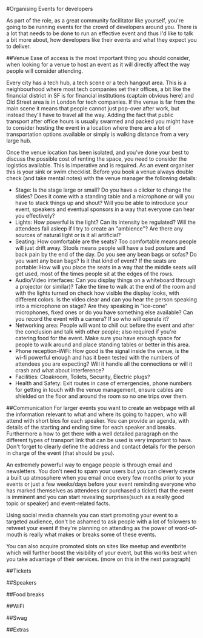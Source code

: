 #Organising Events for developers

As part of the role, as a great community facilitator like yourself, you're going to be running events for the crowd of developers around you.
There is a lot that needs to be done to run an effective event and thus I'd like to talk a bit more about, how developers like their events and what they expect you to deliver.

##Venue
Ease of access is the most important thing you should consider, when looking for a venue to host an event as it will directly affect the way people will consider attending.

Every city has a tech hub, a tech scene or a tech hangout area. This is a neighbourhood where most tech companies set their offices, a bit like the financial district in SF is for financial institutions (captain obvious here) and Old Street area is in London for tech companies. If the venue is far from the main scene it means that people cannot just pop-over after work, but instead they'll have to travel all the way. Adding the fact that public transport after office hours is usually swarmed and packed you might have to consider hosting the event in a location where there are a lot of transportation options available or simply is walking distance from a very large hub.

Once the venue location has been isolated, and you've done your best to discuss the possible cost of renting the space, you need to consider the logistics available. This is imperative and is required. As an event organiser this is your sink or swim checklist.
Before you book a venue always double check (and take mental notes) with the venue manager the following details:

- Stage: Is the stage large or small? Do you have a clicker to change the slides? Does it come with a standing table and a microphone or will you have to stack things up and shout? Will you be able to introduce your event, speakers and eventual sponsors in a way that everyone can hear you effectively?
- Lights: How powerful is the light? Can its intensity be regulated? Will the attendees fall asleep if I try to create an "ambience"? Are there any sources of natural light or is it all artificial?
- Seating: How comfortable are the seats? Too comfortable means people will just drift away. Stools means people will have a bad posture and back pain by the end of the day. Do you see any bean bags or sofas? Do you want any bean bags? Is it that kind of event? If the seats are portable: How will you place the seats in a way that the middle seats will get used, most of the times people sit at the edges of the rows.
- Audio/Video interfaces: Can you display things on a whiteboard through a projector (or similar)? Take the time to walk at the end of the room and with the lights turned on check how visible the display looks, with different colors. Is the video clear and can you hear the person speaking into a microphone on stage? Are they speaking in "ice-cone" microphones, fixed ones or do you have something else available? Can you record the event with a camera? If so who will operate it?
- Networking area: People will want to chill out before the event and after the conclusion and talk with other people; also required if you're catering food for the event. Make sure you have enough space for people to walk around and place standing tables or better in this area.
- Phone reception-WiFi: How good is the signal inside the venue, is the wi-fi powerful enough and has it been tested with the numbers of attendees you are expecting? Will it handle all the connections or will it crash and what about interference?
- Facilities: Cloakroom, Toilets, Security, Electric plugs?
- Health and Safety: Exit routes in case of emergencies, phone numbers for getting in touch with the venue management, ensure cables are shielded on the floor and around the room so no one trips over them. 

##Communication
For larger events you want to create an webpage with all the information relevant to what and where its going to happen, who will attend with short bios for each speaker. You can provide an agenda, with details of the starting and ending time for each speaker and breaks. Furthermore a how to get there with a well detailed paragraph on the different types of transport link that can be used is very important to have. Don't forget to clearly define the address and contact details for the person in charge of the event (that should be you).

An extremely powerful way to engage people is through email and newsletters. You don't need to spam your users but you can cleverly create a built up atmosphere when you email once every few months prior to your events or just a few weeks/days before your event reminding everyone who has marked themselves as attendees (or purchased a ticket) that the event is imminent and you can start revealing surprises(such as a really good topic or speaker) and event-related facts.

Using social media channels you can start promoting your event to a targeted audience, don't be ashamed to ask people with a lot of followers to retweet your event if they're planning on attending as the power of word-of-mouth is really what makes or breaks some of these events.

You can also acquire promoted slots on sites like meetup and eventbrite which will further boost the visibility of your event, but this works best when you take advantage of their services. (more on this in the next paragraph)

##Tickets

##Speakers

##Food breaks

##WiFi

##Swag

##Extras
